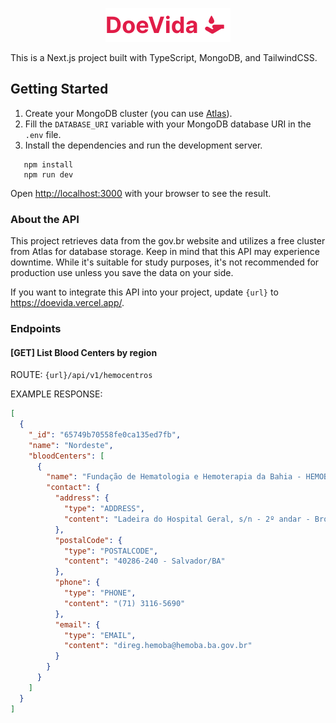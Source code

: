 <p align="center">
    <img width="200" src="./public/doevida-v2.svg" alt="Logo DoeVida">
</p>

This is a Next.js project built with TypeScript, MongoDB, and TailwindCSS.

## Getting Started

1. Create your MongoDB cluster (you can use [Atlas](https://www.mongodb.com/cloud/atlas/register)).
2. Fill the `DATABASE_URI` variable with your MongoDB database URI in the `.env` file.
3. Install the dependencies and run the development server.

```
   npm install
   npm run dev
```

Open [http://localhost:3000](http://localhost:3000) with your browser to see the result.

### About the API

This project retrieves data from the gov.br website and utilizes a free cluster from Atlas for database storage. Keep in mind that this API may experience downtime. While it's suitable for study purposes, it's not recommended for production use unless you save the data on your side.

If you want to integrate this API into your project, update `{url}` to https://doevida.vercel.app/.

### Endpoints

#### [GET] List Blood Centers by region

ROUTE: `{url}/api/v1/hemocentros`

EXAMPLE RESPONSE:

```json
[
  {
    "_id": "65749b70558fe0ca135ed7fb",
    "name": "Nordeste",
    "bloodCenters": [
      {
        "name": "Fundação de Hematologia e Hemoterapia da Bahia - HEMOBA",
        "contact": {
          "address": {
            "type": "ADDRESS",
            "content": "Ladeira do Hospital Geral, s/n - 2º andar - Brotas"
          },
          "postalCode": {
            "type": "POSTALCODE",
            "content": "40286-240 - Salvador/BA"
          },
          "phone": {
            "type": "PHONE",
            "content": "(71) 3116-5690"
          },
          "email": {
            "type": "EMAIL",
            "content": "direg.hemoba@hemoba.ba.gov.br"
          }
        }
      }
    ]
  }
]
```
